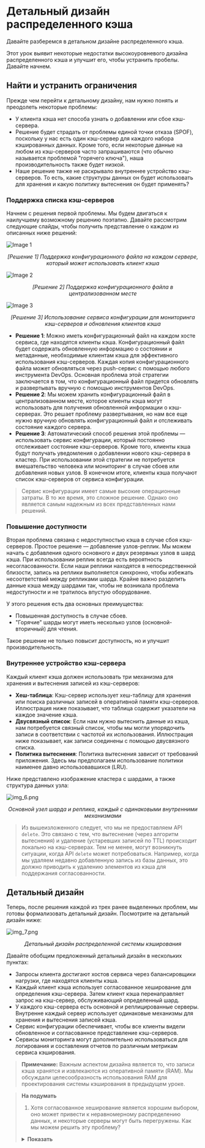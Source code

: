 # Детальный дизайн распределенного кэша

Давайте разберемся в детальном дизайне распределенного кэша.

Этот урок выявит некоторые недостатки высокоуровневого дизайна распределенного кэша и улучшит его, чтобы устранить пробелы. Давайте начнем.

## Найти и устранить ограничения

Прежде чем перейти к детальному дизайну, нам нужно понять и преодолеть некоторые проблемы:

* У клиента кэша нет способа узнать о добавлении или сбое кэш-сервера.
* Решение будет страдать от проблемы единой точки отказа (SPOF), поскольку у нас есть один кэш-сервер для каждого набора кэшированных
  данных. Кроме того, если некоторые данные на любом из кэш-серверов часто запрашиваются (что обычно называется проблемой "горячего ключа"),
  наша производительность также будет низкой.
* Наше решение также не раскрывало внутреннее устройство кэш-серверов. То есть, какие структуры данных он будет использовать для хранения и
  какую политику вытеснения он будет применять?

### Поддержка списка кэш-серверов

Начнем с решения первой проблемы. Мы будем двигаться к наилучшему возможному решению поэтапно. Давайте рассмотрим следующие слайды, чтобы
получить представление о каждом из описанных ниже решений:

![Image 1](img/image_eb841bd8-767d-47e3-822c-74d2ac708f16.svg)
*<p align="center">[Решение 1] Поддержка конфигурационного файла на каждом сервере, который может использовать клиент кэша</p>*

![Image 2](img/image_a3506830-a816-47ed-a8cd-0910a1fed84f.svg)
*<p align="center">[Решение 2] Поддержка конфигурационного файла в централизованном месте</p>*

![Image 3](img/image_b5e709be-a039-4401-9181-8355f0e5a083.svg)
*<p align="center">[Решение 3] Использование сервиса конфигурации для мониторинга кэш-серверов и обновления клиентов кэша</p>*

* **Решение 1**: Можно иметь конфигурационный файл на каждом хосте сервиса, где находятся клиенты кэша. Конфигурационный файл будет
  содержать обновленную информацию о состоянии и метаданные, необходимые клиентам кэша для эффективного использования кэш-серверов. Каждая
  копия конфигурационного файла может обновляться через push-сервис с помощью любого инструмента DevOps. Основная проблема этой стратегии
  заключается в том, что конфигурационный файл придется обновлять и развертывать вручную с помощью инструментов DevOps.
* **Решение 2**: Мы можем хранить конфигурационный файл в централизованном месте, которое клиенты кэша могут использовать для получения
  обновленной информации о кэш-серверах. Это решает проблему развертывания, но нам все еще нужно вручную обновлять конфигурационный файл и
  отслеживать состояние каждого сервера.
* **Решение 3**: Автоматический способ решения этой проблемы — использовать сервис конфигурации, который постоянно отслеживает состояние
  кэш-серверов. Кроме того, клиенты кэша будут получать уведомления о добавлении нового кэш-сервера в кластер. При использовании этой
  стратегии не потребуется вмешательство человека или мониторинг в случае сбоев или добавления новых узлов. В конечном итоге, клиенты кэша
  получают список кэш-серверов от сервиса конфигурации.

> Сервис конфигурации имеет самые высокие операционные затраты. В то же время, это сложное решение. Однако оно является самым надежным из
> всех представленных нами решений.

### Повышение доступности

Вторая проблема связана с недоступностью кэша в случае сбоя кэш-серверов. Простое решение — добавление узлов-реплик. Мы можем начать с
добавления одного основного и двух резервных узлов в шард кэша. При использовании реплик всегда есть вероятность несогласованности. Если
наши реплики находятся в непосредственной близости, запись на реплики выполняется синхронно, чтобы избежать несоответствий между репликами
шарда. Крайне важно разделить данные кэша между шардами так, чтобы не возникала проблема недоступности и не тратилось впустую оборудование.

У этого решения есть два основных преимущества:

* Повышенная доступность в случае сбоев.
* "Горячие" шарды могут иметь несколько узлов (основной-вторичный) для чтения.

Такое решение не только повысит доступность, но и улучшит производительность.

### Внутреннее устройство кэш-сервера

Каждый клиент кэша должен использовать три механизма для хранения и вытеснения записей из кэш-серверов:

* **Хеш-таблица**: Кэш-сервер использует хеш-таблицу для хранения или поиска различных записей в оперативной памяти кэш-серверов.
  Иллюстрация ниже показывает, что таблица содержит указатели на каждое значение кэша.
* **Двусвязный список**: Если нам нужно вытеснить данные из кэша, нам потребуется связный список, чтобы мы могли упорядочить записи в
  соответствии с частотой их использования. Иллюстрация ниже показывает, как записи соединены с помощью двусвязного списка.
* **Политика вытеснения**: Политика вытеснения зависит от требований приложения. Здесь мы предполагаем использование политики наименее давно
  использовавшихся (LRU).

Ниже представлено изображение кластера с шардами, а также структура данных узла:

![img_6.png](img/img_6.png)
*<p align="center">Основной узел шарда и реплика, каждый с одинаковыми внутренними механизмами</p>*

> Из вышеизложенного следует, что мы не предоставляем API `delete`. Это связано с тем, что вытеснение (через алгоритм вытеснения) и
> удаление (устаревших записей по TTL) происходит локально на кэш-серверах. Тем не менее, могут возникнуть ситуации, когда API `delete` может
> потребоваться. Например, когда мы удаляем недавно добавленную запись из базы данных, это должно приводить к удалению элементов из кэша для
> поддержания согласованности.

## Детальный дизайн

Теперь, после решения каждой из трех ранее выделенных проблем, мы готовы формализовать детальный дизайн. Посмотрите на детальный дизайн
ниже:

![img_7.png](img/img_7.png)
*<p align="center">Детальный дизайн распределенной системы кэширования</p>*

Давайте обобщим предложенный детальный дизайн в нескольких пунктах:

* Запросы клиента достигают хостов сервиса через балансировщики нагрузки, где находятся клиенты кэша.
* Каждый клиент кэша использует согласованное хеширование для определения кэш-сервера. Затем клиент кэша перенаправляет запрос на
  кэш-сервер, обслуживающий определенный шард.
* У каждого кэш-сервера есть основной и реплицированные серверы. Внутренне каждый сервер использует одинаковые механизмы для хранения и
  вытеснения записей кэша.
* Сервис конфигурации обеспечивает, чтобы все клиенты видели обновленное и согласованное представление кэш-серверов.
* Сервисы мониторинга могут дополнительно использоваться для логирования и составления отчетов по различным метрикам сервиса кэширования.

> **Примечание:** Важным аспектом дизайна является то, что записи кэша хранятся и извлекаются из оперативной памяти (RAM). Мы обсуждали
> целесообразность использования RAM для проектирования системы кэширования в предыдущем уроке.

> **На подумать**
>
> 1. Хотя согласованное хеширование является хорошим выбором, оно может привести к неравномерному распределению данных, и некоторые серверы
     могут быть перегружены. Как мы можем решить эту проблему?
>  <details>
>  <summary><b>Показать</b></summary>
> Со временем было предложено несколько вариантов алгоритмов последовательного хэширования. Мы можем использовать один из таких вариантов, который равномерно распределяет нагрузку и даже создает несколько копий одних и тех же данных на разных серверах кэширования. Внутри каждого кэш-сервера могут находиться виртуальные серверы, и количество виртуальных серверов в компьютере зависит от его возможностей. Это позволяет лучше контролировать нагрузку на кэш-сервер. В то же время это повышает доступность.
> </details>